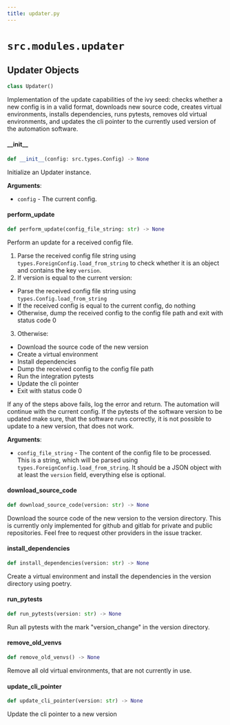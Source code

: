 ```yaml
---
title: updater.py
---
```


# `src.modules.updater`

## Updater Objects

```python
class Updater()
```

Implementation of the update capabilities of the ivy seed: checks
whether a new config is in a valid format, downloads new source code,
creates virtual environments, installs dependencies, runs pytests,
removes old virtual environments, and updates the cli pointer to the
currently used version of the automation software.


#### \_\_init\_\_

```python
def __init__(config: src.types.Config) -> None
```

Initialize an Updater instance.

**Arguments**:

- `config` - The current config.


#### perform\_update

```python
def perform_update(config_file_string: str) -> None
```

Perform an update for a received config file.

1. Parse the received config file string using
`types.ForeignConfig.load_from_string` to check whether
it is an object and contains the key `version`.
2. If version is equal to the current version:
* Parse the received config file string using
`types.Config.load_from_string`
* If the received config is equal to the current
config, do nothing
* Otherwise, dump the received config to the config
file path and exit with status code 0
3. Otherwise:
* Download the source code of the new version
* Create a virtual environment
* Install dependencies
* Dump the received config to the config file path
* Run the integration pytests
* Update the cli pointer
* Exit with status code 0

If any of the steps above fails, log the error and return. The
automation will continue with the current config. If the pytests
of the software version to be updated make sure, that the software
runs correctly, it is not possible to update to a new version, that
does not work.

**Arguments**:

- `config_file_string` - The content of the config file to be processed.
  This is a string, which will be parsed using
  `types.ForeignConfig.load_from_string`. It should
  be a JSON object with at least the `version` field,
  everything else is optional.


#### download\_source\_code

```python
def download_source_code(version: str) -> None
```

Download the source code of the new version to the version
directory. This is currently only implemented for github and
gitlab for private and public repositories. Feel free to request
other providers in the issue tracker.


#### install\_dependencies

```python
def install_dependencies(version: str) -> None
```

Create a virtual environment and install the dependencies in
the version directory using poetry.


#### run\_pytests

```python
def run_pytests(version: str) -> None
```

Run all pytests with the mark "version_change" in the version directory.


#### remove\_old\_venvs

```python
def remove_old_venvs() -> None
```

Remove all old virtual environments, that are not currently in use.


#### update\_cli\_pointer

```python
def update_cli_pointer(version: str) -> None
```

Update the cli pointer to a new version